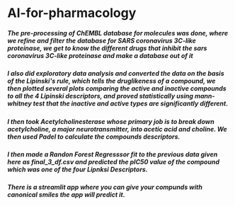 # AI-for-pharmacology
##### The pre-processing of ChEMBL database for molecules was done, where we refine and filter the database for SARS coronavirus 3C-like proteinase, we get to know the different drugs that inhibit the sars coronavirus 3C-like proteinase and make a database out of it

##### I also did exploratory data analysis and converted the data on the basis of the Lipinski's rule, which tells the druglikeness of a compound, we then plotted several plots comparing the active and inactive compounds to all the 4 Lipinski descriptors, and proved statistically using mann-whitney test that the inactive and active types are significantly different.

##### I then took Acetylcholinesterase whose primary job is to break down acetylcholine, a major neurotransmitter, into acetic acid and choline. We then used Padel to calculate the compounds descriptors.

##### I then made a Randon Forest Regresssor fit to the previous data given here as final_3_df.csv and predicted the pIC50 value of the compound which was one of the four Lipnksi Descriptors.

##### There is a streamlit app where you can give your compunds with canonical smiles the app will predict it.
